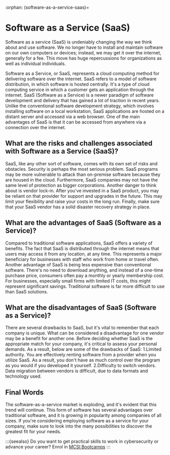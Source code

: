 :orphan:
(software-as-a-service-saas)=
# Software as a Service (SaaS)
 

Software as a service (SaaS) is undeniably changing the way we think about and use software. We no longer have to install and maintain software on our own computers or devices; instead, we may get it over the internet, generally for a fee. This move has huge repercussions for organizations as well as individual individuals.

Software as a Service, or SaaS, represents a cloud computing method for delivering software over the internet. SaaS refers to a model of software distribution, in which software is hosted centrally. It's a type of cloud computing service in which a customer gets an application through the internet. SaaS (Software as a Service) is a newer paradigm of software development and delivery that has gained a lot of traction in recent years. Unlike the conventional software development strategy, which involves installing software on a local workstation, SaaS applications are hosted on a distant server and accessed via a web browser. One of the main advantages of SaaS is that it can be accessed from anywhere via a connection over the internet.

## What are the risks and challenges associated with Software as a Service (SaaS)?

SaaS, like any other sort of software, comes with its own set of risks and obstacles. Security is perhaps the most serious problem. SaaS programs may be more vulnerable to attack than on-premise software because they are housed in the cloud. Furthermore, SaaS companies may not have the same level of protection as bigger corporations. Another danger to think about is vendor lock-in. After you've invested in a SaaS product, you may be reliant on that provider for support and upgrades in the future. This may limit your flexibility and raise your costs in the long run. Finally, make sure that your SaaS vendor has a solid disaster recovery strategy in place.

## What are the advantages of SaaS (Software as a Service)?

Compared to traditional software applications, SaaS offers a variety of benefits. The fact that SaaS is distributed through the internet means that users may access it from any location, at any time. This represents a major beneficiary for businesses with staff who work from home or travel often. Another advantage of SaaS is being less expensive than conventional software. There's no need to download anything, and instead of a one-time purchase price, consumers often pay a monthly or yearly membership cost. For businesses, especially small firms with limited IT costs, this might represent significant savings. Traditional software is far more difficult to use than SaaS solutions.

## What are the disadvantages of SaaS (Software as a Service)?

There are several drawbacks to SaaS, but it's vital to remember that each company is unique. What can be considered a disadvantage for one vendor may be a benefit for another one. Before deciding whether SaaS is the appropriate match for your company, it's critical to assess your personal demands. As a result, below are some of the drawbacks of SaaS: 
1.Limited authority. You are effectively renting software from a provider when you utilize SaaS. As a result, you don't have as much control over the program as you would if you developed it yourself.
2.Difficulty to switch vendors. Data migration between vendors is difficult, due to data formats and technology used.

## Final Words

The software-as-a-service market is exploding, and it's evident that this trend will continue. This form of software has several advantages over traditional software, and it is growing in popularity among companies of all sizes. If you're considering employing software as a service for your company, make sure to look into the many possibilities to discover the greatest fit for your needs.

:::{seealso}
Do you want to get practical skills to work in cybersecurity or advance your career? Enrol in [MCSI Bootcamps](https://www.mosse-institute.com/bootcamps.html)
:::